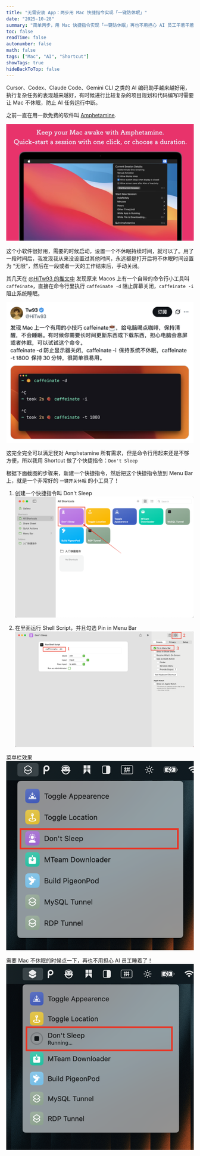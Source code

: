 ```yaml
---
title: "无需安装 App：两步用 Mac 快捷指令实现「一键防休眠」"
date: "2025-10-28"
summary: "简单两步，用 Mac 快捷指令实现「一键防休眠」再也不用担心 AI 员工干着干着睡着了！"
toc: false
readTime: false
autonumber: false
math: false
tags: ["Mac", "AI", "Shortcut"]
showTags: true
hideBackToTop: false
---
```


Cursor、Codex、Claude Code、Gemini CLI 之类的 AI 编码助手越来越好用，执行复杂任务的表现越来越好，有时候进行比较复杂的项目规划和代码编写时需要让 Mac 不休眠，防止 AI 任务运行中断。

之前一直在用一款免费的软件叫 [Amphetamine](https://apps.apple.com/us/app/amphetamine/id937984704).

![Amphetamine](images/Snipaste_2025-10-28_10-20-04.png)

这个小软件很好用，需要的时候启动，设置一个不休眠持续时间，就可以了。用了一段时间后，我发现我从来没设置过其他时间，永远都是打开后将不休眠时间设置为 “无限”，然后在一段或者一天的工作结束后，手动关闭。

其几天在 [@HiTw93 的推文中](https://x.com/HiTw93/status/1967371534248316961) 发现原来 Macos 上有一个自带的命令行小工具叫 `caffeinate`，直接在命令行里执行 `caffeinate -d` 阻止屏幕关闭，`caffeinate -i` 阻止系统睡眠。

![caffeinate](images/Snipaste_2025-10-28_10-26-22.png)

这完全完全可以满足我对 Amphetamine 所有需求，但是命令行用起来还是不够方便，所以我用 Shortcut 做了个快捷指令：`Don't Sleep`

根据下面截图的步骤来，新建一个快捷指令，然后把这个快捷指令放到 Menu Bar 上，就是一个非常好的 `一键开关休眠` 的小工具了！

1. 创建一个快捷指令叫 Don't Sleep
![step1](images/Snipaste_2025-10-27_17-10-03.png)

2. 在里面运行 Shell Script，并且勾选 Pin in Menu Bar
![step2](images/Snipaste_2025-10-27_17-11-10.png)

菜单栏效果 
![menu bar](images/Snipaste_2025-10-27_17-23-27.png)

需要 Mac 不休眠的时候点一下，再也不用担心 AI 员工睡着了！
![running](images/Snipaste_2025-10-27_17-22-59.png)
